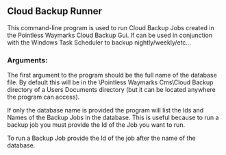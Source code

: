 ## Cloud Backup Runner

This command-line program is used to run Cloud Backup Jobs created in the Pointless Waymarks Cloud Backup Gui. If can be used in conjunction with the Windows Task Scheduler to backup nightly/weekly/etc...

### Arguments:

The first argument to the program should be the full name of the database file. By default this will be in the \Pointless Waymarks Cms\Cloud Backup directory of a Users Documents directory (but it can be located anywhere the program can access).

If only the database name is provided the program will list the Ids and Names of the Backup Jobs in the database. This is useful because to run a backup job you must provide the Id of the Job you want to run.

To run a Backup Job provide the Id of the job after the name of the database.